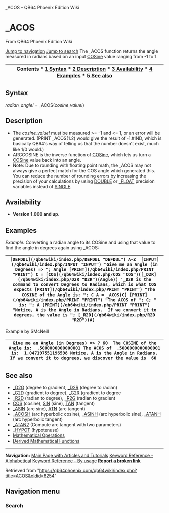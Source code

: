 


\_ACOS - QB64 Phoenix Edition Wiki








# \_ACOS



From QB64 Phoenix Edition Wiki



[Jump to navigation](#mw-head)
[Jump to search](#searchInput)
The \_ACOS function returns the angle measured in radians based on an input [COSine](/qb64wiki/index.php/COS "COS") value ranging from -1 to 1.


  






| Contents * [1 Syntax](#Syntax) * [2 Description](#Description) * [3 Availability](#Availability) * [4 Examples](#Examples) * [5 See also](#See_also) |
| --- |


## Syntax


*radian\_angle!* = \_ACOS(*cosine\_value!*)
  




## Description


* The *cosine\_value!* must be measured >= -1 and <= 1, or an error will be generated. (PRINT \_ACOS(1.2) would give the result of -1.#IND, which is basically QB64's way of telling us that the number doesn't exist, much like 1/0 would.)
* ARCCOSINE is the inverse function of [COSine](/qb64wiki/index.php/COS "COS"), which lets us turn a [COSine](/qb64wiki/index.php/COS "COS") value back into an angle.
* Note: Due to rounding with floating point math, the \_ACOS may not always give a perfect match for the COS angle which generated this. You can reduce the number of rounding errors by increasing the precision of your calculations by using [DOUBLE](/qb64wiki/index.php/DOUBLE "DOUBLE") or [\_FLOAT](/qb64wiki/index.php/FLOAT "FLOAT") precision variables instead of [SINGLE](/qb64wiki/index.php/SINGLE "SINGLE").


  




## Availability


* **Version 1.000 and up.**


  




## Examples


*Example:* Converting a radian angle to its COSine and using that value to find the angle in degrees again using \_ACOS:





| ``` [DEFDBL](/qb64wiki/index.php/DEFDBL "DEFDBL") A-Z  [INPUT](/qb64wiki/index.php/INPUT "INPUT") "Give me an Angle (in Degrees) => "; Angle [PRINT](/qb64wiki/index.php/PRINT "PRINT") C = [COS](/qb64wiki/index.php/COS "COS")([_D2R](/qb64wiki/index.php/D2R "D2R")(Angle)) '_D2R is the command to convert Degrees to Radians, which is what COS expects [PRINT](/qb64wiki/index.php/PRINT "PRINT") "The COSINE of the Angle is: "; C A = _ACOS(C) [PRINT](/qb64wiki/index.php/PRINT "PRINT") "The ACOS of "; C; " is: "; A [PRINT](/qb64wiki/index.php/PRINT "PRINT") "Notice, A is the Angle in Radians.  If we convert it to degrees, the value is "; [_R2D](/qb64wiki/index.php/R2D "R2D")(A)  ``` |
| --- |


Example by SMcNeill


| ``` Give me an Angle (in Degrees) => ? 60  The COSINE of the Angle is:  .5000000000000001 The ACOS of  .5000000000000001  is:  1.047197551196598 Notice, A is the Angle in Radians.  If we convert it to degrees, we discover the value is  60  ``` |
| --- |


  




## See also


* [\_D2G](/qb64wiki/index.php/D2G "D2G") (degree to gradient, [\_D2R](/qb64wiki/index.php/D2R "D2R") (degree to radian)
* [\_G2D](/qb64wiki/index.php/G2D "G2D") (gradient to degree), [\_G2R](/qb64wiki/index.php/G2R "G2R") (gradient to degree
* [\_R2D](/qb64wiki/index.php/R2D "R2D") (radian to degree), [\_R2G](/qb64wiki/index.php/R2G "R2G") (radian to gradient
* [COS](/qb64wiki/index.php/COS "COS") (cosine), [SIN](/qb64wiki/index.php/SIN "SIN") (sine), [TAN](/qb64wiki/index.php/TAN "TAN") (tangent)
* [\_ASIN](/qb64wiki/index.php/ASIN "ASIN") (arc sine), [ATN](/qb64wiki/index.php/ATN "ATN") (arc tangent)
* [\_ACOSH](/qb64wiki/index.php/ACOSH "ACOSH") (arc hyperbolic cosine), [\_ASINH](/qb64wiki/index.php/ASINH "ASINH") (arc hyperbolic sine), [\_ATANH](/qb64wiki/index.php/ATANH "ATANH") (arc hyperbolic tangent)
* [\_ATAN2](/qb64wiki/index.php/ATAN2 "ATAN2") (Compute arc tangent with two parameters)
* [\_HYPOT](/qb64wiki/index.php/HYPOT "HYPOT") (hypotenuse)
* [Mathematical Operations](/qb64wiki/index.php/Mathematical_Operations "Mathematical Operations")
* [Derived Mathematical Functions](/qb64wiki/index.php/Mathematical_Operations#Derived_Mathematical_Functions "Mathematical Operations")


  






---


**Navigation:**
[Main Page with Articles and Tutorials](/qb64wiki/index.php/Main_Page "Main Page")
[Keyword Reference - Alphabetical](/qb64wiki/index.php/Keyword_Reference_-_Alphabetical "Keyword Reference - Alphabetical")
[Keyword Reference - By usage](/qb64wiki/index.php/Keyword_Reference_-_By_usage "Keyword Reference - By usage")
**[Report a broken link](https://qb64phoenix.com/forum/showthread.php?tid=2800)**  





Retrieved from "<https://qb64phoenix.com/qb64wiki/index.php?title=ACOS&oldid=8254>"




## Navigation menu








### Search





















